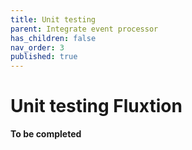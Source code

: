 ```yaml
---
title: Unit testing
parent: Integrate event processor
has_children: false
nav_order: 3
published: true
---
```



# Unit testing Fluxtion

**To be completed**
